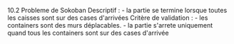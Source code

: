 













10.2 Probleme de Sokoban
    Descriptif : 
        - la partie se termine lorsque toutes les caisses sont sur des cases d'arrivées
    Critère de validation : 
        - les containers sont des murs déplacables.
        - la partie s'arrete uniquement quand tous les containers sont sur des cases d'arrivée

